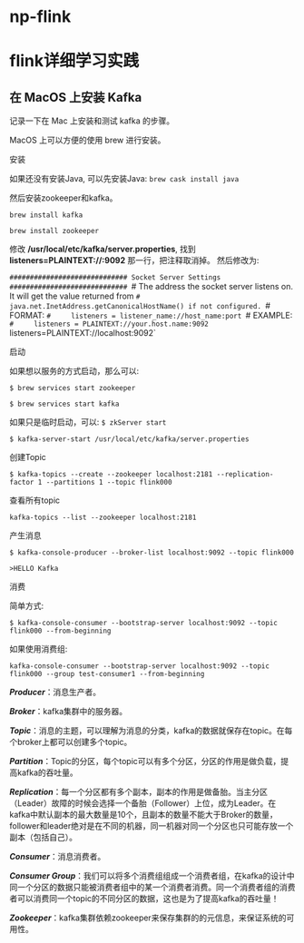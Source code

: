 # np-flink
# flink详细学习实践


## 在 MacOS 上安装 Kafka
记录一下在 Mac 上安装和测试 kafka 的步骤。

MacOS 上可以方便的使用 brew 进行安装。

安装

如果还没有安装Java, 可以先安装Java: 
`brew cask install java`


然后安装zookeeper和kafka。

`brew install kafka`

`brew install zookeeper`

修改 **/usr/local/etc/kafka/server.properties**, 找到 **listeners=PLAINTEXT://:9092** 那一行，把注释取消掉。
然后修改为:

`############################# Socket Server Settings #############################
`# The address the socket server listens on. It will get the value returned from 
`# java.net.InetAddress.getCanonicalHostName() if not configured.
`#   FORMAT:
`#     listeners = listener_name://host_name:port
`#   EXAMPLE:
`#     listeners = PLAINTEXT://your.host.name:9092
`listeners=PLAINTEXT://localhost:9092`

启动

如果想以服务的方式启动，那么可以:

`$ brew services start zookeeper`

`$ brew services start kafka`

如果只是临时启动，可以:
`$ zkServer start`

`$ kafka-server-start /usr/local/etc/kafka/server.properties`

创建Topic

`$ kafka-topics --create --zookeeper localhost:2181 --replication-factor 1 --partitions 1 --topic flink000`

查看所有topic

`
kafka-topics --list --zookeeper localhost:2181
`

产生消息

`$ kafka-console-producer --broker-list localhost:9092 --topic flink000`

`>HELLO Kafka`

消费

简单方式:

`$ kafka-console-consumer --bootstrap-server localhost:9092 --topic flink000 --from-beginning
`

如果使用消费组:

`kafka-console-consumer --bootstrap-server localhost:9092 --topic flink000 --group test-consumer1 --from-beginning
`

**_Producer_**：消息生产者。

**_Broker_**：kafka集群中的服务器。

**_Topic_**：消息的主题，可以理解为消息的分类，kafka的数据就保存在topic。在每个broker上都可以创建多个topic。

**_Partition_**：Topic的分区，每个topic可以有多个分区，分区的作用是做负载，提高kafka的吞吐量。

**_Replication_**：每一个分区都有多个副本，副本的作用是做备胎。当主分区（Leader）故障的时候会选择一个备胎（Follower）上位，成为Leader。在kafka中默认副本的最大数量是10个，且副本的数量不能大于Broker的数量，follower和leader绝对是在不同的机器，同一机器对同一个分区也只可能存放一个副本（包括自己）。

**_Consumer_**：消息消费者。

**_Consumer Group_**：我们可以将多个消费组组成一个消费者组，在kafka的设计中同一个分区的数据只能被消费者组中的某一个消费者消费。同一个消费者组的消费者可以消费同一个topic的不同分区的数据，这也是为了提高kafka的吞吐量！

**_Zookeeper_**：kafka集群依赖zookeeper来保存集群的的元信息，来保证系统的可用性。

